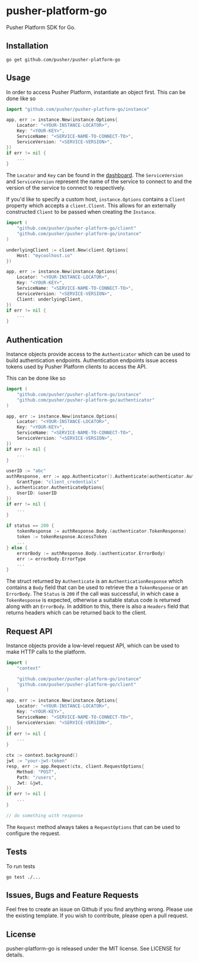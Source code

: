 # pusher-platform-go

Pusher Platform SDK for Go.

## Installation

```
go get github.com/pusher/pusher-platform-go
```

## Usage

In order to access Pusher Platform, instantiate an object first. This can be done like so

```go
import "github.com/pusher/pusher-platform-go/instance"

app, err := instance.New(instance.Options{
	Locator: "<YOUR-INSTANCE-LOCATOR>",
	Key: "<YOUR-KEY>",
	ServiceName: "<SERVICE-NAME-TO-CONNECT-TO>",
	ServiceVersion: "<SERVICE-VERSION>",
})
if err != nil {
	...
}
```

The `Locator` and `Key` can be found in the [dashboard](https://dash.pusher.com). The `ServiceVersion` and `ServiceVersion` represent the name of the service to connect to and the version of the service to connect to respectively.

If you'd like to specify a custom host, `instance.Options` contains a `Client` property which accepts a `client.Client`. This allows
for an externally constructed `Client` to be passed when creating the `Instance`.

```go
import (
	"github.com/pusher/pusher-platform-go/client"
	"github.com/pusher/pusher-platform-go/instance"
)

underlyingClient := client.New(client.Options{
	Host: "mycoolhost.io"
})

app, err := instance.New(instance.Options{
	Locator: "<YOUR-INSTANCE-LOCATOR>",
	Key: "<YOUR-KEY>",
	ServiceName: "<SERVICE-NAME-TO-CONNECT-TO>",
	ServiceVersion: "<SERVICE-VERSION>",
	Client: underlyingClient,
})
if err != nil {
	...
}
```

## Authentication

Instance objects provide access to the `Authenticator` which can be used to build authentication endpoints. Authentication endpoints issue access tokens used by Pusher Platform clients to access the API.

This can be done like so

```go
import (
	"github.com/pusher/pusher-platform-go/instance"
	"github.com/pusher/pusher-platform-go/authenticator"
)

app, err := instance.New(instance.Options{
	Locator: "<YOUR-INSTANCE-LOCATOR>",
	Key: "<YOUR-KEY>",
	ServiceName: "<SERVICE-NAME-TO-CONNECT-TO>",
	ServiceVersion: "<SERVICE-VERSION>",
})
if err != nil {
	...
}

userID := "abc"
authResponse, err := app.Authenticator().Authenticate(authenticator.AuthenticatePayload{
	GrantType: "client_credentials"
}, authenticator.AuthenticateOptions{
	UserID: &userID
})
if err != nil {
	...
}

if status == 200 {
	tokenResponse := authResponse.Body.(authenticator.TokenResponse)
	token := tokenResponse.AccessToken
	...
} else {
	errorBody := authResponse.Body.(authenticator.ErrorBody)
	err := errorBody.ErrorType
	...
}

```

The struct returned by `Authenticate` is an `AuthenticationResponse` which contains a `Body` field that can be used to retrieve the a `TokenResponse` or an `ErrorBody`. The `Status` is `200` if the call was successful, in which case a `TokenResponse` is expected, otherwise a suitable status code is returned along with an `ErrorBody`. In addition to this, there is also a `Headers` field that returns headers which can be returned back to the client.

## Request API

Instance objects provide a low-level request API, which can be used to make HTTP calls to the platform.

```go
import (
	"context"

	"github.com/pusher/pusher-platform-go/instance"
	"github.com/pusher/pusher-platform-go/client"
)

app, err := instance.New(instance.Options{
	Locator: "<YOUR-INSTANCE-LOCATOR>",
	Key: "<YOUR-KEY>",
	ServiceName: "<SERVICE-NAME-TO-CONNECT-TO>",
	ServiceVersion: "<SERVICE-VERSION>",
})
if err != nil {
	...
}

ctx := context.background()
jwt := "your-jwt-token"
resp, err := app.Request(ctx, client.RequestOptions{
	Method: "POST",
	Path: "/users",
	Jwt: &jwt,
})
if err != nil {
	...
}

// do something with response

```

The `Request` method always takes a `RequestOptions` that can be used to configure the request.

## Tests

To run tests

```
go test ./...
```

## Issues, Bugs and Feature Requests

Feel free to create an issue on Github if you find anything wrong. Please use the existing template. If you wish to contribute, please open a pull request.

## License

pusher-platform-go is released under the MIT license. See LICENSE for details.

